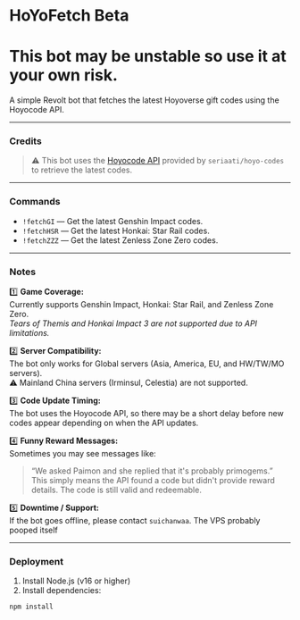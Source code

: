 # HoYoFetch Beta

# This bot may be unstable so use it at your own risk.

A simple Revolt bot that fetches the latest Hoyoverse gift codes using the Hoyocode API.

---

### Credits

> ⚠ This bot uses the [Hoyocode API](https://github.com/seriaati/hoyo-codes) provided by `seriaati/hoyo-codes` to retrieve the latest codes.

---

### Commands

- `!fetchGI` — Get the latest Genshin Impact codes.
- `!fetchHSR` — Get the latest Honkai: Star Rail codes.
- `!fetchZZZ` — Get the latest Zenless Zone Zero codes.

---

### Notes

1️⃣ **Game Coverage:**  
Currently supports Genshin Impact, Honkai: Star Rail, and Zenless Zone Zero.  
_Tears of Themis and Honkai Impact 3 are not supported due to API limitations._

2️⃣ **Server Compatibility:**  
The bot only works for Global servers (Asia, America, EU, and HW/TW/MO servers).  
⚠ Mainland China servers (Irminsul, Celestia) are not supported.

3️⃣ **Code Update Timing:**  
The bot uses the Hoyocode API, so there may be a short delay before new codes appear depending on when the API updates.

4️⃣ **Funny Reward Messages:**  
Sometimes you may see messages like:  
> “We asked Paimon and she replied that it's probably primogems.”  
This simply means the API found a code but didn't provide reward details. The code is still valid and redeemable.

5️⃣ **Downtime / Support:**  
If the bot goes offline, please contact `suichanwaa`. The VPS probably pooped itself

---

### Deployment

1. Install Node.js (v16 or higher)
2. Install dependencies:  
```bash
npm install
